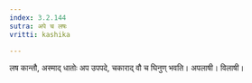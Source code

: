 ```yaml
---
index: 3.2.144
sutra: अपे च लषः
vritti: kashika

---
```

लष कान्तौ, अस्माद् धातोः अप उपपदे, चकाराद् वौ च घिनुण् भवति। अपलाषी। विलाषी।